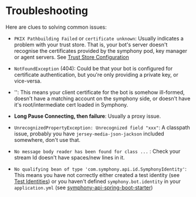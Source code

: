 # Troubleshooting

Here are clues to solving common issues:

 - `PKIX Pathbuilding Failed` or `certificate unknown`: Usually indicates a problem with your trust store.  That is, your bot's server doesn't recognise the certificates provided by the symphony pod, key manager or agent servers.  See [Trust Store Configuration](libs/symphony-api-spring-boot-starter/README.md#step-5-trust-store-configuration-optional)
 
 - `NotFoundException` (404):  Could be that your bot is configured for certificate authentication, but you're only providing a private key, or vice-versa.
 
 - '':  This means your client certificate for the bot is somehow ill-formed, doesn't have a matching account on the symphony side, or doesn't have it's root/intermediate cert loaded in Symphony.
 
 - **Long Pause Connecting, then failure**:  Usually a proxy issue.
 
 - `UnrecognizedPropertyException: Unrecognized field "xxx"`: A classpath issue, probably you have `jersey-media-json-jackson` included somewhere, don't use that.
 
 - `No message body reader has been found for class ...` : Check your stream Id doesn't have spaces/new lines in it.
 
 - `No qualifying bean of type 'com.symphony.api.id.SymphonyIdentity'`: This means you have not correctly either created a test identity (see [Test Identities](libs/identity/README.md)) or you haven't defined `symphony.bot.identity` in your `application.yml` (see [symphony-api-spring-boot-starter](libs/symphony-api-spring-boot-starter/README.md))

